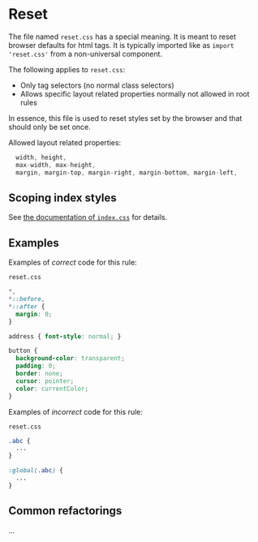 # Reset

The file named `reset.css` has a special meaning. It is meant to reset browser defaults for html tags. It is typically imported like as `import 'reset.css'` from a non-universal component.

The following applies to `reset.css`:

- Only tag selectors (no normal class selectors)
- Allows specific layout related properties normally not allowed in root rules

In essence, this file is used to reset styles set by the browser and that should only be set once.

Allowed layout related properties:

```js
  width, height,
  max-width, max-height,
  margin, margin-top, margin-right, margin-bottom, margin-left,
```

## Scoping index styles

See [the documentation of `index.css`](../index) for details.

## Examples

Examples of *correct* code for this rule:

`reset.css`
```css
*,
*::before,
*::after {
  margin: 0;
}

address { font-style: normal; }

button {
  background-color: transparent;
  padding: 0;
  border: none;
  cursor: pointer;
  color: currentColor;
}
```

Examples of *incorrect* code for this rule:

`reset.css`
```css
.abc {
  ...
}

:global(.abc) {
  ...
}
```

## Common refactorings

...
